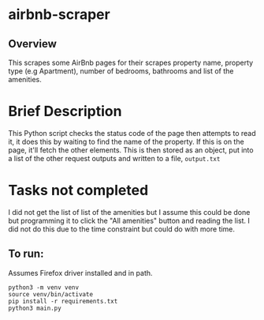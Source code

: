 # airbnb-scraper

## Overview 
This scrapes some AirBnb pages for their scrapes property name, property type (e.g Apartment), number of bedrooms, bathrooms and list of the amenities.

# Brief Description
This Python script checks the status code of the page then attempts to read it, it does this by waiting to find the name of the property. If this is on the page, it'll fetch the other elements. This is then stored as an object, put into a list of the other request outputs and written to a file, `output.txt`

# Tasks not completed
I did not get the list of list of the amenities but I assume this could be done but programming it to click the "All amenities" button and reading the list. I did not do this due to the time constraint but could do with more time.

## To run:
Assumes Firefox driver installed and in path.

```
python3 -m venv venv
source venv/bin/activate
pip install -r requirements.txt
python3 main.py
```

